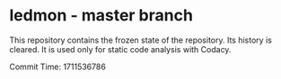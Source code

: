 # ledmon - master branch

This repository contains the frozen state of the repository.
Its history is cleared. It is used only for static code
analysis with Codacy.

Commit Time: 1711536786
